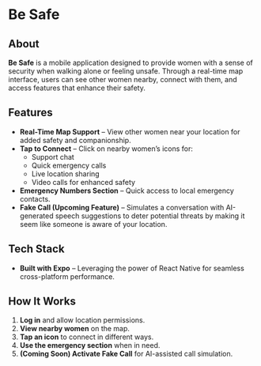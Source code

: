 # Be Safe

## About

**Be Safe** is a mobile application designed to provide women with a sense of security when walking alone or feeling unsafe. Through a real-time map interface, users can see other women nearby, connect with them, and access features that enhance their safety.

## Features

- **Real-Time Map Support** – View other women near your location for added safety and companionship.
- **Tap to Connect** – Click on nearby women’s icons for:
  - Support chat
  - Quick emergency calls
  - Live location sharing
  - Video calls for enhanced safety
- **Emergency Numbers Section** – Quick access to local emergency contacts.
- **Fake Call (Upcoming Feature)** – Simulates a conversation with AI-generated speech suggestions to deter potential threats by making it seem like someone is aware of your location.

## Tech Stack

- **Built with Expo** – Leveraging the power of React Native for seamless cross-platform performance.

## How It Works

1. **Log in** and allow location permissions.
2. **View nearby women** on the map.
3. **Tap an icon** to connect in different ways.
4. **Use the emergency section** when in need.
5. **(Coming Soon) Activate Fake Call** for AI-assisted call simulation.

<!-- ## Installation & Setup
1. Clone this repository:
   ```bash
   git clone https://github.com/yourusername/besafe.git
   cd besafe
   ```
2. Install dependencies:
   ```bash
   npm install
   ```
3. Start the Expo project:
   ```bash
   expo start
   ```
4. Scan the QR code with your phone (Expo Go) to test it live.

## Contributing
We welcome contributions to improve **Be Safe**. Feel free to open issues and submit pull requests.

## License
MIT License

---

## Contact
For feedback and suggestions, reach out at [your email or social handle]. -->
